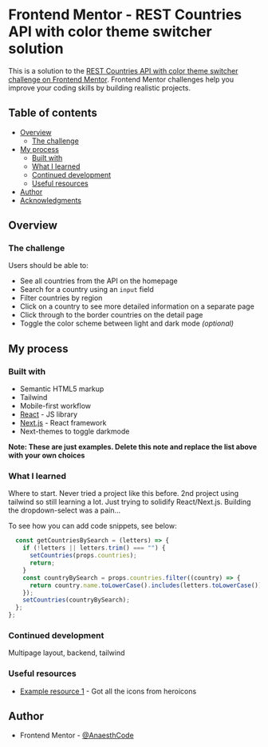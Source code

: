 # Frontend Mentor - REST Countries API with color theme switcher solution

This is a solution to the [REST Countries API with color theme switcher challenge on Frontend Mentor](https://www.frontendmentor.io/challenges/rest-countries-api-with-color-theme-switcher-5cacc469fec04111f7b848ca). Frontend Mentor challenges help you improve your coding skills by building realistic projects.

## Table of contents

- [Overview](#overview)
  - [The challenge](#the-challenge)
- [My process](#my-process)
  - [Built with](#built-with)
  - [What I learned](#what-i-learned)
  - [Continued development](#continued-development)
  - [Useful resources](#useful-resources)
- [Author](#author)
- [Acknowledgments](#acknowledgments)

## Overview

### The challenge

Users should be able to:

- See all countries from the API on the homepage
- Search for a country using an `input` field
- Filter countries by region
- Click on a country to see more detailed information on a separate page
- Click through to the border countries on the detail page
- Toggle the color scheme between light and dark mode _(optional)_

## My process

### Built with

- Semantic HTML5 markup
- Tailwind
- Mobile-first workflow
- [React](https://reactjs.org/) - JS library
- [Next.js](https://nextjs.org/) - React framework
- Next-themes to toggle darkmode

**Note: These are just examples. Delete this note and replace the list above with your own choices**

### What I learned

Where to start. Never tried a project like this before. 2nd project using tailwind so still learning a lot. Just trying to solidify React/Next.js. Building the dropdown-select was a pain...

To see how you can add code snippets, see below:

```js
  const getCountriesBySearch = (letters) => {
    if (!letters || letters.trim() === "") {
      setCountries(props.countries);
      return;
    }
    const countryBySearch = props.countries.filter((country) => {
      return country.name.toLowerCase().includes(letters.toLowerCase());
    });
    setCountries(countryBySearch);
  };
};
```

### Continued development

Multipage layout, backend, tailwind

### Useful resources

- [Example resource 1](https://heroicons.com/) - Got all the icons from heroicons

## Author

- Frontend Mentor - [@AnaesthCode](https://www.frontendmentor.io/profile/AnaesthCode)
